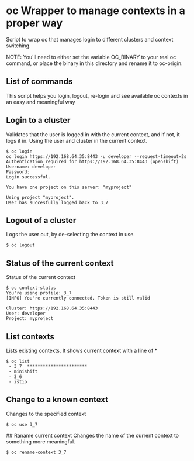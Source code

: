 # oc Wrapper to manage contexts in a proper way
Script to wrap oc that manages login to different clusters and context switching.

NOTE: You'll need to either set the variable OC_BINARY to your real oc command, or place the binary in this directory and rename it to oc-origin.


## List of commands
This script helps you login, logout, re-login and see available oc contexts in an easy and meaningful way

## Login to a cluster
Validates that the user is logged in with the current context, and if not, it logs it in. Using the user and cluster in the current context.

```
$ oc login
oc login https://192.168.64.35:8443 -u developer --request-timeout=2s
Authentication required for https://192.168.64.35:8443 (openshift)
Username: developer
Password:
Login successful.

You have one project on this server: "myproject"

Using project "myproject".
User has succesfully logged back to 3_7
```

## Logout of a cluster
Logs the user out, by de-selecting the context in use.

```
$ oc logout
```

## Status of the current context
Status of the current context

```
$ oc context-status
You're using profile: 3_7
[INFO] You're currently connected. Token is still valid

Cluster: https://192.168.64.35:8443
User: developer
Project: myproject
```

## List contexts
Lists existing contexts. It shows current context with a line of *

```
$ oc list
 - 3_7  ***********************
 - minishift
 - 3_6
 - istio
```

## Change to a known context
Changes to the specified context

```
$ oc use 3_7
```

## Raname current context
Changes the name of the current context to something more meaningful.

```
$ oc rename-context 3_7
```
